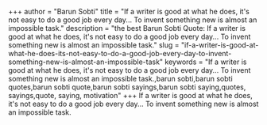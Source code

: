 +++
author = "Barun Sobti"
title = "If a writer is good at what he does, it's not easy to do a good job every day... To invent something new is almost an impossible task."
description = "the best Barun Sobti Quote: If a writer is good at what he does, it's not easy to do a good job every day... To invent something new is almost an impossible task."
slug = "if-a-writer-is-good-at-what-he-does-its-not-easy-to-do-a-good-job-every-day-to-invent-something-new-is-almost-an-impossible-task"
keywords = "If a writer is good at what he does, it's not easy to do a good job every day... To invent something new is almost an impossible task.,barun sobti,barun sobti quotes,barun sobti quote,barun sobti sayings,barun sobti saying,quotes, sayings,quote, saying, motivation"
+++
If a writer is good at what he does, it's not easy to do a good job every day... To invent something new is almost an impossible task.
